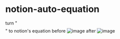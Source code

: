 # notion-auto-equation
turn "$$ $$" to notion's equation
before
![image](https://github.com/user-attachments/assets/4a4321b3-0dac-470c-9ad6-037e0d3cf0a4)
after
![image](https://cdn.discordapp.com/attachments/1177207022152855574/1290625431636148254/2024-10-01_18.44.25.png?ex=66fd2419&is=66fbd299&hm=ab9d884fe4e805c176e1f9a8a405804d1ca6d2153de5f65b517dd03c90532d4f&)
